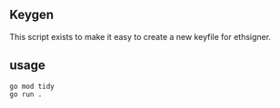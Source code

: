 ## Keygen

This script exists to make it easy to create a new keyfile for ethsigner. 

## usage
```
go mod tidy
go run .
```